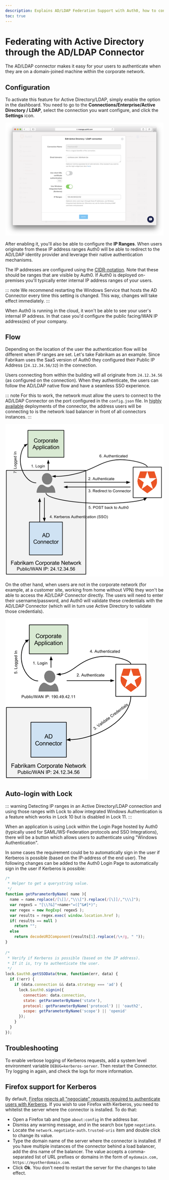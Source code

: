 ```yaml
---
description: Explains AD/LDAP Federation Support with Auth0, how to configure it, the flow, and auto-login with Lock.
toc: true
---
```


# Federating with Active Directory through the AD/LDAP Connector

The AD/LDAP connector makes it easy for your users to authenticate when they are on a domain-joined machine within the corporate network.

## Configuration

To activate this feature for Active Directory/LDAP, simply enable the option in the dashboard. You need to go to the **Connections/Enterprise/Active Directory / LDAP**, select the connection you want configure, and click the **Settings** icon.

![](/media/articles/connector/kerberos/connector-kerberos-configuration.png)

After enabling it, you'll also be able to configure the **IP Ranges**. When users originate from these IP address ranges Auth0 will be able to redirect to the AD/LDAP identity provider and leverage their native authentication mechanisms.

The IP addresses are configured using the [CIDR-notation](http://en.wikipedia.org/wiki/Classless_Inter-Domain_Routing). Note that these should be ranges that are visible by Auth0. If Auth0 is deployed on-premises you'll typically enter internal IP address ranges of your users.

::: note
We recommend restarting the Windows Service that hosts the AD Connector every time this setting is changed. This way, changes will take effect immediately.
:::

When Auth0 is running in the cloud, it won't be able to see your user's internal IP address. In that case you'd configure the public facing/WAN IP address(es) of your company.

## Flow

Depending on the location of the user the authentication flow will be different when IP ranges are set. Let's take Fabrikam as an example. Since Fabrikam uses the SaaS version of Auth0 they configured their Public IP Address (`24.12.34.56/32`) in the connection.

Users connecting from within the building will all originate from `24.12.34.56` (as configured on the connection). When they authenticate, the users can follow the AD/LDAP native flow and have a seamless SSO experience.

::: note
For this to work, the network must allow the users to connect to the AD/LDAP Connector on the port configured in the `config.json` file. In [highly available](/connector/high-availability) deployments of the connector, the address users will be connecting to is the network load balancer in front of all connectors instances.
:::

![](/media/articles/connector/kerberos/connector-kerberos-flow.png)

On the other hand, when users are not in the corporate network (for example, at a customer site, working from home without VPN) they won't be able to access the AD/LDAP Connector directly. The users will need to enter their username/password, and Auth0 will validate these credentials with the AD/LDAP Connector (which will in turn use Active Directory to validate those credentials).

![](/media/articles/connector/kerberos/connector-credentials-flow.png)

## Auto-login with Lock

::: warning
Detecting IP ranges in an Active Directory/LDAP connection and using those ranges with Lock to allow integrated Windows Authentication is a feature which works in Lock 10  but is disabled in Lock 11.
:::

When an application is using Lock within the Login Page hosted by Auth0 (typically used for SAML/WS-Federation protocols and SSO Integrations), there will be a button which allows users to authenticate using "Windows Authentication". 

In some cases the requirement could be to automatically sign in the user if Kerberos is possible (based on the IP-address of the end user). The following changes can be added to the Auth0 Login Page to automatically sign in the user if Kerberos is possible:

```js
/*
 * Helper to get a querystring value.
 */
function getParameterByName( name ){
  name = name.replace(/[\[]/,"\\\[").replace(/[\]]/,"\\\]");
  var regexS = "[\\?&]"+name+"=([^&#]*)";
  var regex = new RegExp( regexS );
  var results = regex.exec( window.location.href );
  if( results == null )
    return "";
  else
    return decodeURIComponent(results[1].replace(/\+/g, " "));
}

/*
 * Verify if Kerberos is possible (based on the IP address).
 * If it is, try to authenticate the user.
 */
lock.$auth0.getSSOData(true, function(err, data) {
  if (!err) {
    if (data.connection && data.strategy === 'ad') {
      lock.$auth0.signin({
        connection: data.connection,
        state: getParameterByName('state'),
        protocol: getParameterByName('protocol') || 'oauth2',
        scope: getParameterByName('scope') || 'openid'
      });
    }
  }
});
```
## Troubleshooting

To enable verbose logging of Kerberos requests, add a system level environment variable `DEBUG=kerberos-server`. Then restart the Connector. Try logging in again, and check the logs for more information.

## Firefox support for Kerberos

By default, [Firefox](https://www.mozilla.org/firefox) [rejects all "negociate" requests required to authenticate users with Kerberos](https://developer.mozilla.org/en-US/docs/Mozilla/Integrated_authentication). If you wish to use Firefox with Kerberos, you need to whitelist the server where the connector is installed. To do that:

* Open a Firefox tab and type `about:config` in the address bar.
* Dismiss any warning message, and in the search box type `negotiate`.
* Locate the `network.negotiate-auth.trusted-uris` item and double click to change its value.
* Type the domain name of the server where the connector is installed. If you have multiple instances of the connector behind a load balancer, add the dns name of the balancer. 
The value accepts a comma-separated list of URL prefixes or domains in the form of `mydomain.com, https://myotherdomain.com`.
* Click **Ok**. You don't need to restart the server for the changes to take effect.
